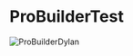 # ProBuilderTest
 ![ProBuilderDylan](https://github.com/dylan-ryan/ProBuilderTest/assets/116041363/1d95c9ac-2d86-452f-a728-74c7c98ad3f6)

